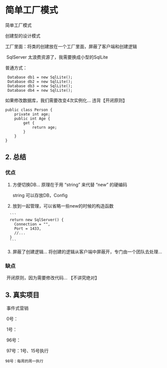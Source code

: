 # 简单工厂模式

简单工厂模式

创建型的设计模式

工厂里面：将类的创建放在一个工厂里面，屏蔽了客户端和创建逻辑

​                SqlServer 太浪费资源了，我需要换成小型的SqlLite

普通方式：

```
 Database db1 = new SqlLite();
 Database db2 = new SqlLite();
 Database db3 = new SqlLite();
 Database db4 = new SqlLite();
```

如果修改数据库，我们需要改变4次实例化...   违背【开闭原则】

```
public class Person {
	private int age;
	public int Age {
		get {
			return age;
		}
	}
}
```



## 2. 总结

###     优点

   1. 方便切换DB...  原理在于用 “string” 来代替 “new” 的硬编码

      string 可以存放DB，Config

   2.  放到一起管理，可以省略一些new的时候的构造函数

      ```
      return new SqlServer() {
      	Connection = "",
      	Port = 1433,
      	//...
      }
      ```

      

   3.  屏蔽了创建逻辑... 将创建的逻辑从客户端中屏蔽开，专门由一个团队去处理...

###     缺点

​    开闭原则，因为需要修改代码... 【不讲究绝对】

## 3. 真实项目

​    事件式营销

​     0号：

​	 1号：

​	 96号：

​	 97号：1号、15号执行

 	98号：每周的周一执行